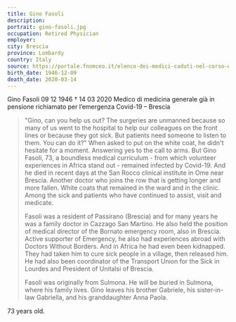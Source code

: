 ```yaml
---
title: Gino Fasoli
description: 
portrait: gino-fasoli.jpg
occupation: Retired Physician
employer: 
city: Brescia
province: Lombardy
country: Italy 
source: https://portale.fnomceo.it/elenco-dei-medici-caduti-nel-corso-dellepidemia-di-covid-19/, https://www.corriere.it/cronache/20_marzo_21/coronavirus-morto-medico-gino-fasoli-era-rientrato-pensione-9e7d0f66-6b35-11ea-8bdc-8d7efa0d8720.shtml
birth_date: 1946-12-09
death_date: 2020-03-14
---
```


Gino Fasoli 09 12 1946 † 14 03 2020
Medico di medicina generale già in pensione richiamato per l’emergenza Covid-19 – Brescia

> "Gino, can you help us out? The surgeries are unmanned because so many of us went to the hospital to help our colleagues on the front lines or because they got sick. But patients need someone to listen to them. You can do it?" When asked to put on the white coat, he didn't hesitate for a moment. Answering yes to the call to arms. But Gino Fasoli, 73, a boundless medical curriculum - from which volunteer experiences in Africa stand out - remained infected by Covid-19. And he died in recent days at the San Rocco clinical institute in Ome near Brescia. Another doctor who joins the row that is getting longer and more fallen. White coats that remained in the ward and in the clinic. Among the sick and patients who have continued to assist, visit and medicate.
> 
> Fasoli was a resident of Passirano (Brescia) and for many years he was a family doctor in Cazzago San Martino. He also held the position of medical director of the Bornato emergency room, also in Brescia. Active supporter of Emergency, he also had experiences abroad with Doctors Without Borders. And in Africa he had even been kidnapped. They had taken him to cure sick people in a village, then released him. He had also been coordinator of the Transport Union for the Sick in Lourdes and President of Unitalsi of Brescia.
> 
> Fasoli was originally from Sulmona. He will be buried in Sulmona, where his family lives. Gino leaves his brother Gabriele, his sister-in-law Gabriella, and his granddaughter Anna Paola.

73 years old.